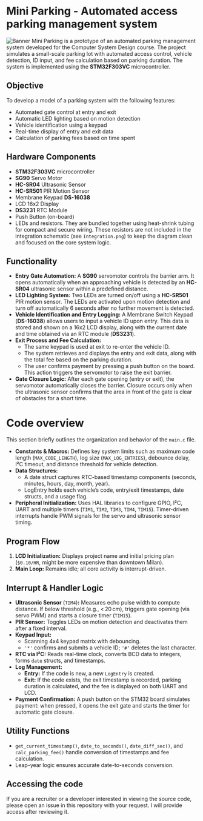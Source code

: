 # Mini Parking - Automated access parking management system
![Banner](https://github.com/user-attachments/assets/5545bc88-2054-41aa-b3de-bf197e49a8e1)
Mini Parking is a prototype of an automated parking management system developed for the Computer System Design course. The project simulates a small-scale parking lot with automated access control, vehicle detection, ID input, and fee calculation based on parking duration. The system is implemented using the **STM32F303VC** microcontroller.


## Objective
To develop a model of a parking system with the following features:
- Automated gate control at entry and exit
- Automatic LED lighting based on motion detection
- Vehicle identification using a keypad
- Real-time display of entry and exit data
- Calculation of parking fees based on time spent

## Hardware Components
- **STM32F303VC** microcontroller  
- **SG90** Servo Motor  
- **HC-SR04** Ultrasonic Sensor  
- **HC-SR501** PIR Motion Sensor  
- Membrane Keypad **DS-16038**  
- LCD 16x2 Display  
- **DS3231** RTC Module  
- Push Button (on-board) 
- LEDs and resistors. They are bundled together using heat-shrink tubing for compact and secure wiring. These resistors are not included in the integration schematic (see `Integration.png`) to keep the diagram clean and focused on the core system logic.


## Functionality
- **Entry Gate Automation:** A **SG90** servomotor controls the barrier arm. It opens automatically when an approaching vehicle is detected by an **HC-SR04** ultrasonic sensor within a predefined distance.
- **LED Lighting System:** Two LEDs are turned on/off using a **HC-SR501** PIR motion sensor. The LEDs are activated upon motion detection and turn off automatically 6 seconds after no further movement is detected.
- **Vehicle Identification and Entry Logging:** A Membrane Switch Keypad (**DS-16038**) allows users to input a vehicle ID upon entry. This data is stored and shown on a 16x2 LCD display, along with the current date and time obtained via an RTC module (**DS3231**).
- **Exit Process and Fee Calculation:**
  - The same keypad is used at exit to re-enter the vehicle ID.
  - The system retrieves and displays the entry and exit data, along with the total fee based on the parking duration.
  - The user confirms payment by pressing a push button on the board. This action triggers the servomotor to raise the exit barrier.
- **Gate Closure Logic:** After each gate opening (entry or exit), the servomotor automatically closes the barrier. Closure occurs only when the ultrasonic sensor confirms that the area in front of the gate is clear of obstacles for a short time.

# Code overview
This section briefly outlines the organization and behavior of the `main.c` file.
- **Constants & Macros:** Defines key system limits such as maximum code length (`MAX_CODE_LENGTH`), log size (`MAX_LOG_ENTRIES`), debounce delay, I²C timeout, and distance threshold for vehicle detection.
- **Data Structures:**
  - A date struct captures RTC-based timestamp components (seconds, minutes, hours, day, month, year).
  - LogEntry holds each vehicle’s code, entry/exit timestamps, date structs, and a usage flag.
- **Peripheral Initialization:** Uses HAL libraries to configure GPIO, I²C, UART and multiple timers (`TIM1`, `TIM2`, `TIM3`, `TIM4`, `TIM15`). Timer-driven interrupts handle PWM signals for the servo and ultrasonic sensor timing.
## Program Flow
1. **LCD Initialization:** Displays project name and initial pricing plan (`$0.10/HR`, might be more expensive than downtown Milan).
2. **Main Loop:** Remains idle; all core activity is interrupt-driven.
## Interrupt & Handler Logic
- **Ultrasonic Sensor** (`TIM4`)**:** Measures echo pulse width to compute distance. If below threshold (e.g., < 20 cm), triggers gate opening (via servo PWM) and starts a closure timer (`TIM15`).
- **PIR Sensor:** Toggles LEDs on motion detection and deactivates them after a fixed interval.
- **Keypad Input:**
  - Scanning 4x4 keypad matrix with debouncing.
  - `'*'` confirms and submits a vehicle ID; `'#'` deletes the last character.
- **RTC via I²C:** Reads real-time clock, converts BCD data to integers, forms `date` structs, and timestamps.
- **Log Management:**
  - **Entry:** If the code is new, a new `LogEntry` is created.
  - **Exit:** If the code exists, the exit timestamp is recorded, parking duration is calculated, and the fee is displayed on both UART and LCD.
- **Payment Confirmation:** A push button on the STM32 board simulates payment: when pressed, it opens the exit gate and starts the timer for automatic gate closure.
## Utility Functions
- `get_current_timestamp()`, `date_to_seconds()`, `date_diff_sec()`, and `calc_parking_fee()` handle conversion of timestamps and fee calculation.
- Leap-year logic ensures accurate date-to-seconds conversion.
## Accessing the code
If you are a recruiter or a developer interested in viewing the source code, please open an issue in this repository with your request. I will provide access after reviewing it.




